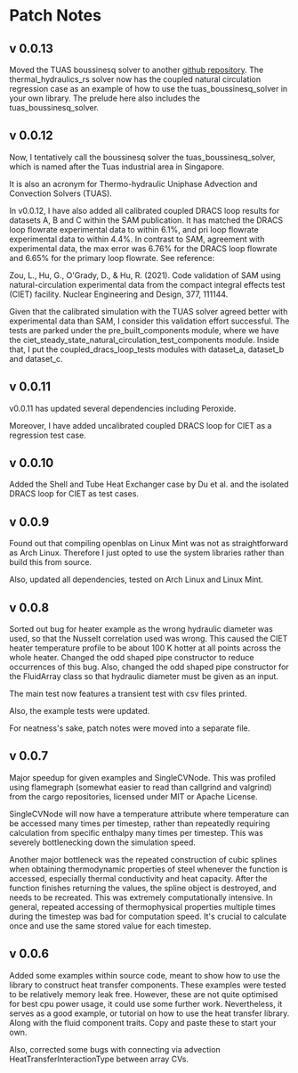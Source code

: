 
# Patch Notes 

## v 0.0.13 

Moved the TUAS boussinesq solver to another 
[github repository](https://github.com/theodoreOnzGit/tuas_boussinesq_solver).
The thermal_hydraulics_rs solver now has the coupled natural circulation 
regression case as an example of how to use the tuas_boussinesq_solver in 
your own library. The prelude here also includes the tuas_boussinesq_solver.

## v 0.0.12 

Now, I tentatively call the boussinesq solver the tuas_boussinesq_solver,
which is named after the Tuas industrial area in Singapore.

It is also an acronym for Thermo-hydraulic Uniphase Advection and Convection 
Solvers (TUAS). 

In v0.0.12, I have also added all calibrated coupled DRACS loop results 
for datasets A, B and C within the SAM publication. It has matched the 
DRACS loop flowrate experimental data to within 6.1%, and pri loop flowrate 
experimental data to within 4.4%. In contrast to SAM, agreement with 
experimental data, the max error was 6.76% for the DRACS loop flowrate 
and 6.65% for the primary loop flowrate. See reference:

Zou, L., Hu, G., O'Grady, D., & Hu, R. (2021). Code validation of 
SAM using natural-circulation experimental data from the compact integral 
effects test (CIET) facility. Nuclear Engineering and Design, 377, 111144.

Given that the calibrated simulation with the TUAS solver agreed better with 
experimental data than SAM, I consider this validation effort successful.
The tests are parked under the pre_built_components module, where we have 
the ciet_steady_state_natural_circulation_test_components module. Inside that,
I put the coupled_dracs_loop_tests modules with dataset_a, dataset_b 
and dataset_c.


## v 0.0.11 

v0.0.11 has updated several dependencies including Peroxide.

Moreover, I have added uncalibrated coupled DRACS loop for CIET as a 
regression test case.

## v 0.0.10 

Added the Shell and Tube Heat Exchanger case by Du et al. and the isolated 
DRACS loop for CIET as test cases.

## v 0.0.9

Found out that compiling openblas on Linux Mint was not as straightforward 
as Arch Linux. Therefore I just opted to use the system libraries rather 
than build this from source. 

Also, updated all dependencies, tested on Arch Linux and Linux Mint.

## v 0.0.8

Sorted out bug for heater example as the wrong hydraulic diameter 
was used, so that the Nusselt correlation used was wrong. This caused 
the CIET heater temperature profile to be about 100 K hotter at all 
points across the whole heater. Changed the odd shaped pipe constructor 
to reduce occurrences of this bug. Also, changed 
the odd shaped pipe constructor for the FluidArray class so that 
hydraulic diameter must be given as an input. 

The main test now features a transient test with csv files printed.

Also, the example tests were updated. 

For neatness's sake, patch notes were moved into a separate file.

## v 0.0.7

Major speedup for given examples and SingleCVNode. This was profiled 
using flamegraph (somewhat easier to read than callgrind and 
valgrind) from the cargo repositories, licensed under MIT
or Apache License. 

SingleCVNode will 
now have a temperature attribute where temperature can be 
accessed many times per timestep, rather than repeatedly requiring 
calculation from specific enthalpy many times per timestep. This 
was severely bottlenecking down the simulation speed.

Another major bottleneck was the repeated construction of cubic splines 
when obtaining thermodynamic properties of steel whenever the 
function is accessed, especially thermal conductivity and 
heat capacity. After the function finishes returning the values,
the spline object is destroyed, and needs to be recreated. This 
was extremely computationally intensive. In general, repeated 
accessing of thermophysical properties multiple times during the 
timestep was bad for computation speed. It's crucial to calculate 
once and use the same stored value for each timestep.

## v 0.0.6 

Added some examples within source code, meant to show how 
to use the library to construct heat transfer components. 
These examples were tested to be relatively memory leak free. 
However, these are not quite optimised for best cpu power usage,
it could use some further work. Nevertheless, it serves as a good 
example, or tutorial on how to use the heat transfer library.
Along with the fluid component traits.
Copy and paste these to start your own. 

Also, corrected some bugs with connecting via advection 
HeatTransferInteractionType between array CVs.
